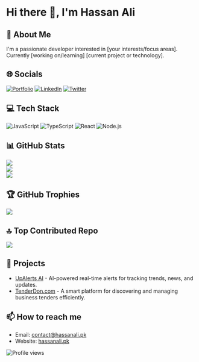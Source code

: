 # Hi there 👋, I'm Hassan Ali

## 💫 About Me
I'm a passionate developer interested in [your interests/focus areas]. Currently [working on/learning] [current project or technology].

## 🌐 Socials
[![Portfolio](https://img.shields.io/badge/Portfolio-hassanali.pk-blue?style=flat&logo=google-chrome)](https://hassanali.pk)
[![LinkedIn](https://img.shields.io/badge/LinkedIn-%230077B5.svg?logo=linkedin&logoColor=white)](https://linkedin.com/in/yourusername) 
[![Twitter](https://img.shields.io/badge/Twitter-%231DA1F2.svg?logo=Twitter&logoColor=white)](https://twitter.com/yourusername) 

## 💻 Tech Stack
![JavaScript](https://img.shields.io/badge/javascript-%23323330.svg?style=flat&logo=javascript&logoColor=%23F7DF1E) 
![TypeScript](https://img.shields.io/badge/typescript-%23007ACC.svg?style=flat&logo=typescript&logoColor=white) 
![React](https://img.shields.io/badge/react-%2320232a.svg?style=flat&logo=react&logoColor=%2361DAFB) 
![Node.js](https://img.shields.io/badge/node.js-6DA55F?style=flat&logo=node.js&logoColor=white)
<!-- Add more technologies you work with -->

## 📊 GitHub Stats
![](https://github-readme-stats.vercel.app/api?username=mrhassanali&theme=dark&hide_border=false&include_all_commits=true&count_private=true)<br/>
![](https://github-readme-streak-stats.herokuapp.com/?user=mrhassanali&theme=dark&hide_border=false)<br/>
![](https://github-readme-stats.vercel.app/api/top-langs/?username=mrhassanali&theme=dark&hide_border=false&include_all_commits=true&count_private=true&layout=compact)

## 🏆 GitHub Trophies
![](https://github-profile-trophy.vercel.app/?username=mrhassanali&theme=radical&no-frame=false&no-bg=true&margin-w=4)

## 🔝 Top Contributed Repo
![](https://github-contributor-stats.vercel.app/api?username=mrhassanali&limit=5&theme=dark&combine_all_yearly_contributions=true)

## 🚀 Projects
<!-- List your projects here -->
- [UpAlerts AI](https://ai.upalerts.app/) - AI-powered real-time alerts for tracking trends, news, and updates.
- [TenderDon.com](https://tenderdon.com/) - A smart platform for discovering and managing business tenders efficiently.

## 📫 How to reach me
- Email: contact@hassanali.pk
- Website: [hassanali.pk](https://hassanali.pk)

<!-- Optional: Add a visitor counter -->
![Profile views](https://komarev.com/ghpvc/?username=mrhassanali&color=green)

<!-- Optional: Add a "buy me a coffee" button 
[!["Buy Me A Coffee"](https://www.buymeacoffee.com/assets/img/custom_images/orange_img.png)](https://www.buymeacoffee.com/yourusername)-->
